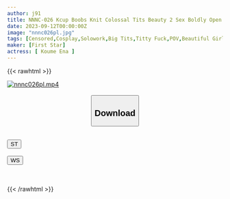 ```yaml
---
author: j91
title: NNNC-026 Kcup Boobs Knit Colossal Tits Beauty 2 Sex Boldly Open Big Breasts ◇Blowjob And Titty Fuck Are Kind To You◇ Ena Koume
date: 2023-09-12T00:00:00Z
image: "nnnc026pl.jpg"
tags: [Censored,Cosplay,Solowork,Big Tits,Titty Fuck,POV,Beautiful Girl	 ]
maker: [First Star]
actress: [ Koume Ena ]
---
```



{{< rawhtml >}}

<div class="video" data-videoid="zG1RgWxQRWhYRXl">
    <a href="javascript:;">
        <img src="https://my.j91.asia/posts/nnnc026pl/nnnc026pl.jpg" width="WIDTH" height="HEIGHT" alt="nnnc026pl.mp4" loading="lazy">
    </a>
</div>

<script type="text/javascript" src="https://j91.asia/asset/on-demand-st.js"></script>

<br>
  <link rel="stylesheet" href="https://j91.asia/asset/bs5.css">
  
  <center>
  <button class="btn btn-primary" type="button" data-bs-toggle="collapse" data-bs-target=".multi-collapse" aria-expanded="false" aria-controls="multiCollapseExample1 multiCollapseExample2"><h2>Download</h2></button></center>
</p>
<div class="row">
  <div class="col">
    <div class="collapse multi-collapse" id="multiCollapseExample1">
      <div class="card card-body">
	      	      <br>
<div class="buttons">  
<a href="https://streamtape.to/v/zG1RgWxQRWhYRXl"><button class="btn-hover color-3"><i class="fa fa-download"></i> ST</button></a></div>
    </div>
  </div>
</div>
  <div class="col">
    <div class="collapse multi-collapse" id="multiCollapseExample2">
      <div class="card card-body">
	      <br>
<div class="buttons">
    <a href="https://wolfstream.tv/9m3pvmekwn57"><button class="btn-hover color-9"><i class="fa fa-download"></i> WS</button></a></div>
<br><br>
      </div>
    </div>
  </div>
</div>

{{< /rawhtml >}}
